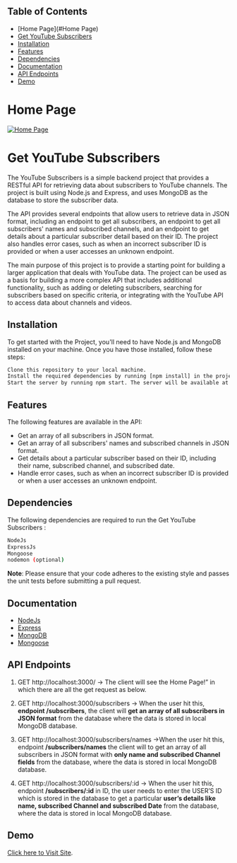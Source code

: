 ## Table of Contents

- [Home Page](#Home Page)
- [Get YouTube Subscribers](#get-youtube-subscribers)
- [Installation](#installation)
- [Features](#features)
- [Dependencies](#dependencies)
- [Documentation](#documentation)
- [API Endpoints](#api-endpoints)
- [Demo](#demo)

# Home Page

[![Home Page](/src/home.png)](/src/home.png)

# Get YouTube Subscribers

The YouTube Subscribers is a simple backend project that provides a RESTful API for retrieving data about subscribers to YouTube channels. The project is built using Node.js and Express, and uses MongoDB as the database to store the subscriber data.

The API provides several endpoints that allow users to retrieve data in JSON format, including an endpoint to get all subscribers, an endpoint to get all subscribers' names and subscribed channels, and an endpoint to get details about a particular subscriber detail based on their ID. The project also handles error cases, such as when an incorrect subscriber ID is provided or when a user accesses an unknown endpoint.

The main purpose of this project is to provide a starting point for building a larger application that deals with YouTube data. The project can be used as a basis for building a more complex API that includes additional functionality, such as adding or deleting subscribers, searching for subscribers based on specific criteria, or integrating with the YouTube API to access data about channels and videos.

## Installation

To get started with the Project, you'll need to have Node.js and MongoDB installed on your machine. Once you have those installed, follow these steps:

```bash
Clone this repository to your local machine.
Install the required dependencies by running [npm install] in the project directory.
Start the server by running npm start. The server will be available at http://localhost:3000.
```

## Features

The following features are available in the API:

- Get an array of all subscribers in JSON format.
- Get an array of all subscribers' names and subscribed channels in JSON format.
- Get details about a particular subscriber based on their ID, including their name, subscribed channel, and subscribed date.
- Handle error cases, such as when an incorrect subscriber ID is provided or when a user accesses an unknown endpoint.

## Dependencies

The following dependencies are required to run the Get YouTube Subscribers :

```bash
NodeJs
ExpressJs
Mongoose
nodemon (optional)
```

**Note**: Please ensure that your code adheres to the existing style and passes the unit tests before submitting a pull request.

## Documentation

- [NodeJs](https://nodejs.org/)
- [Express](https://expressjs.com/)
- [MongoDB](https://www.mongodb.com/)
- [Mongoose](https://mongoosejs.com/)

## API Endpoints

1. GET http://localhost:3000/ → The client will see the Home Page!” in which there are all the get request as below.

2. GET http://localhost:3000/subscribers → When the user hit this, **endpoint /subscribers**, the client will **get an array of all subscribers in JSON format** from the database where the data is stored in local MongoDB database.

3. GET http://localhost:3000/subscribers/names →When the user hit this, endpoint **/subscribers/names** the client will to get an array of all subscribers in JSON format with **only name and subscribed Channel fields** from the database, where the data is stored in local MongoDB database.

4. GET http://localhost:3000/subscribers/:id → When the user hit this, endpoint **/subscribers/:id** in ID, the user needs to enter the USER’S ID which is stored in the database to get a particular **user’s details like name, subscribed Channel and subscribed Date** from the database, where the data is stored in local MongoDB database.

## Demo

[Click here to Visit Site](https://get-you-tube-subscribers-alma-better-hd4c-iamnaveensingh.vercel.app/).
